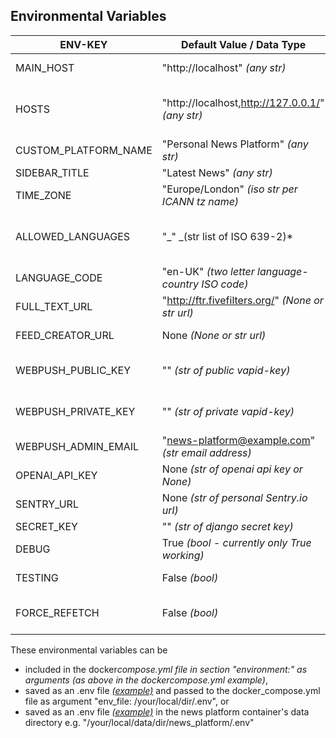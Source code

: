 ## Environmental Variables

| ENV-KEY              | Default Value / Data Type                         | Description                                                                                                                                                                                                                                                                                                                       |
| -------------------- | ------------------------------------------------- | --------------------------------------------------------------------------------------------------------------------------------------------------------------------------------------------------------------------------------------------------------------------------------------------------------------------------------- |
| MAIN_HOST            | "http://localhost" _(any str)_                    | Public/local-network facing main URL. Used for links e.g. for webpush push notifications e.g. "https://news.yourwebsite.com" or "http://19.168.172.100"                                                                                                                                                                           |
| HOSTS                | "http://localhost,http://127.0.0.1/" _(any str)_  | List of urls to access news platform from. Required to avoid CSRF errors from CSRF attack protection e.g. "http://localhost,http://127.0.0.1,http://0.0.0.0,http://docker-container-name,http://news.yourwebsite.com,https://news.yourwebsite.com"                                                                                |
| CUSTOM_PLATFORM_NAME | "Personal News Platform" _(any str)_              | Name of news platform e.g. "John doe's Personal News Platform"                                                                                                                                                                                                                                                                    |
| SIDEBAR_TITLE        | "Latest News" _(any str)_                         | Name of sidebar news section e.g. "News Ticker"                                                                                                                                                                                                                                                                                   |
| TIME_ZONE            | "Europe/London" _(iso str per ICANN tz name)_     | Server time-zone as per official ICANN tz name e.g "Europe/Berlin"                                                                                                                                                                                                                                                                |
| ALLOWED_LANGUAGES    | "_" _(str list of ISO 639-2)\*                    | List of languages in which articles are allowed e.g. "en,de". This is to exclude languages the user does not understand that might be from topic feeds e.g. all articles tagged with "Tech" which might be in English, German, Chines, Spanish etc.                                                                               |
| LANGUAGE_CODE        | "en-UK" _(two letter language-country ISO code)_  | ISO code of News Plattform's language and localization for internet browser e.g. "en-US" or "de-DE"                                                                                                                                                                                                                               |
| FULL_TEXT_URL        | "http://ftr.fivefilters.org/" _(None or str url)_ | A local instance of [fivefilters full-text-rss](https://www.fivefilters.org/pricing/) is required for full-text fetching currently - working on own full-text fetcher.                                                                                                                                                            |
| FEED_CREATOR_URL     | None _(None or str url)_                          | Local instance of [fivefilters feed-creator](https://www.fivefilters.org/pricing/) if webpages don't have a rss feed to create an rss feed - working on own feed-creator.                                                                                                                                                         |
| WEBPUSH_PUBLIC_KEY   | "<hard-coded-key>" _(str of public vapid-key)_    | Get your own public & private keys for webpush push-notifications e.g. from [web-push-codelab.glitch.me](https://web-push-codelab.glitch.me) or follow these instructions [Google Dev Documentation](https://developers.google.com/web/fundamentals/push-notifications/subscribing-a-user#how_to_create_application_server_keys). |
| WEBPUSH_PRIVATE_KEY  | "<hard-coded-key>" _(str of private vapid-key)_   | Get your own public & private keys for webpush push-notifications e.g. from [web-push-codelab.glitch.me](https://web-push-codelab.glitch.me) or follow these instructions [Google Dev Documentation](https://developers.google.com/web/fundamentals/push-notifications/subscribing-a-user#how_to_create_application_server_keys). |
| WEBPUSH_ADMIN_EMAIL  | "news-platform@example.com" _(str email address)_ | Email address to get notified in case something is wrong with the webpush push notification sending.                                                                                                                                                                                                                              |
| OPENAI_API_KEY       | None _(str of openai api key or None)_            | Open AI API key for article summaries.                                                                                                                                                                                                                                                                                            |
| SENTRY_URL           | None _(str of personal Sentry.io url)_            | Sentry.io error tracing DNS URL e.g. "https://<your_public_key>@<sentry_server>.ingest.de.sentry.io/<your_project>"                                                                                                                                                                                                               |
| SECRET_KEY           | "<hard-coded-key>" _(str of django secret key)_   | Django's production secret key.                                                                                                                                                                                                                                                                                                   |
| DEBUG                | True _(bool - currently only True working)_       | To run the news platform in production / dev modus. Currently the production modus does not work.                                                                                                                                                                                                                                 |
| TESTING              | False _(bool)_                                    | To run the news platform in real-life testing modus - i.e. fetiching only 10% of news sources to avoid waiting.                                                                                                                                                                                                                   |
| FORCE_REFETCH        | False _(bool)_                                    | Refetches every article/video and connected feed_position. This might fix errors caused by container shutdowns during task execution. Should be manually re-set to False after one run.                                                                                                                                           |

These environmental variables can be

- included in the docker*compose.yml file in section "environment:" as arguments *(as above in the docker*compose.yml
  example)*,
- saved as an .env file [_(example)_](https://github.com/vanalmsick/news_platform/blob/main//template.env) and passed to
  the docker_compose.yml file as argument "env_file: /your/local/dir/.env", or
- saved as an .env file [_(example)_](https://github.com/vanalmsick/news_platform/blob/main//template.env) in the news
  platform container's data directory e.g. "/your/local/data/dir/news_platform/.env"
